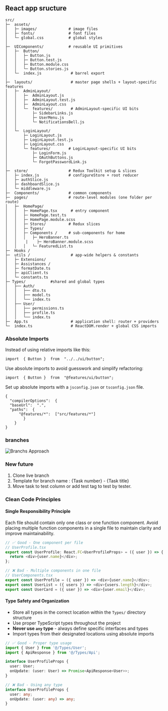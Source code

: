 
## **React app sructure**


    src/
    ├─  assets/
    │   ├─ images/              # image files
    │   ├─ fonts/               # font files
    │   └─ global.css           # global styles
    │
    ├─  UIComponents/           # reusable UI primitives
    │   ├─  Button/
    │   │   ├─ Button.js
    │   │   ├─ Button.test.js
    │   │   ├─ Button.module.css
    │   │   └─ Button.stories.js
    │   └─  index.js             # barrel export
    │
    ├─  layouts/                 # master page shells + layout-specific features
    │   ├─  AdminLayout/
    │   │   ├─  AdminLayout.js
    │   │   ├─  AdminLayout.test.js
    │   │   ├─  AdminLayout.css
    │   │   └─  features/        # AdminLayout-specific UI bits
    │   │       ├─ SidebarLinks.js
    │   │       ├─ UserMenu.js
    │   │       └─ NotificationsBell.js
    │   │
    │   └─  LoginLayout/
    │       ├─ LoginLayout.js
    │       ├─ LoginLayout.test.js
    │       ├─ LoginLayout.css
    │       └─ features/        # LoginLayout-specific UI bits
    │           ├─ LoginForm.js
    │           ├─ OAuthButtons.js
    │           └─ ForgotPasswordLink.js
    │
    ├─  store/                  # Redux Toolkit setup & slices
    │   ├─ index.js             # configureStore + root reducer
    │   ├─ authSlice.js
    │   ├─ dashboardSlice.js
    │   └─ middleware.js
    ├─  Components/             # common components
    ├─  pages/                  # route-level modules (one folder per route)
    │   ├─  HomePage/
    │   │   ├─ HomePage.tsx      # entry component
    │   │   ├─ HomePage.test.ts
    │   │   ├─ HomePage.module.scss
    │   │   ├─ Stores/          # Redux slices
	│   │   ├─ Types/
    │   │   ├─ Components /     # sub-components for home
    │   │   │   ├─ HeroBanner.ts
    │   │    |    ├─ HeroBanner.module.scss
    │   │   │   └─ FeaturedList.ts
    ├─  Hooks /
	├─  utils /                  # app-wide helpers & constants
    │   ├─ Extensions/
    │   ├─ Assistances /
    │   ├─ formatDate.ts
    │   ├─ apiClient.ts
    │   └─ constants.ts
    ├─ Types/           #shared and global types
    │   ├── Auth/
    │   │   ├── dto.ts
    │   │   ├── model.ts
    │   │   └── index.ts
    │   ├── User/
    │   │   ├── permissions.ts
    │   │   ├── profile.ts
    │   │   └── index.ts
    ├─  App.ts                   # application shell: router + providers
    └─  index.ts                 # ReactDOM.render + global CSS imports



### Absolute Imports

Instead of using relative imports like this:

    import  { Button }  from  "../../ui/button";

Use absolute imports to avoid guesswork and simplify refactoring:

    import  { Button }  from  "@features/ui/button";

Set up absolute imports with a  `jsconfig.json`  or  `tsconfig.json`  file.

    {
      "compilerOptions":  {
      "baseUrl":  ".",
      "paths":  {
	      "@features/*":  ["src/features/*"]
			}
		}
    }


### branches

![Branchs Approach
](https://raw.githubusercontent.com/Codes-on-Us/React-app-structure/refs/heads/main/branchsApproach.png)

### New future

 1. Clone live branch
 2. Template for branch name : {Task number} - {Task title}
 3. Move task to test column or add test tag to test by tester.



### Clean Code Principles

#### Single Responsibility Principle
Each file should contain only one class or one function component. Avoid placing multiple function components in a single file to maintain clarity and improve maintainability.

```typescript
// ✅ Good - One component per file
// UserProfile.tsx
export const UserProfile: React.FC<UserProfileProps> = ({ user }) => {
  return <div>{user.name}</div>;
};

// ❌ Bad - Multiple components in one file
// UserComponents.tsx
export const UserProfile = ({ user }) => <div>{user.name}</div>;
export const UserList = ({ users }) => <div>{users.length}</div>;
export const UserCard = ({ user }) => <div>{user.email}</div>;
```

#### Type Safety and Organization
- Store all types in the correct location within the `Types/` directory structure
- Use proper TypeScript types throughout the project
- **Never use `any` type** - always define specific interfaces and types
- Import types from their designated locations using absolute imports

```typescript
// ✅ Good - Proper type usage
import { User } from '@/Types/User';
import { ApiResponse } from '@/Types/Api';

interface UserProfileProps {
  user: User;
  onUpdate: (user: User) => Promise<ApiResponse<User>>;
}

// ❌ Bad - Using any type
interface UserProfileProps {
  user: any;
  onUpdate: (user: any) => any;
}
```

